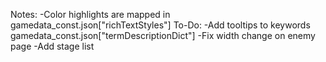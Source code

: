 Notes: 
-Color highlights are mapped in gamedata_const.json["richTextStyles"] 
To-Do: 
-Add tooltips to keywords gamedata_const.json["termDescriptionDict"] 
-Fix width change on enemy page 
-Add stage list 
